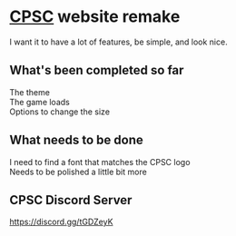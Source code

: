 # [CPSC](https://github.com/Thestickman391/CPSC) website remake
I want it to have a lot of features, be simple, and look nice.

## What's been completed so far
The theme  
The game loads  
Options to change the size

## What needs to be done
I need to find a font that matches the CPSC logo  
Needs to be polished a little bit more

## CPSC Discord Server
https://discord.gg/tGDZeyK
